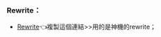 ### Rewrite：

- [Rewrite](https://kwokzit.info/MQX/Rewrite/DivineEngine.conf)👈複製這個連結>>用的是神機的rewrite；
